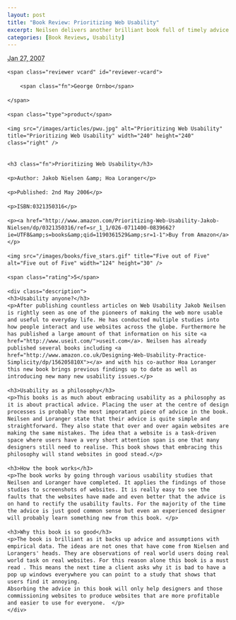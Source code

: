 ```yaml
--- 
layout: post
title: "Book Review: Prioritizing Web Usability"
excerpt: Neilsen delivers another brilliant book full of timely advice to help avoid common usability mistakes. A must read.
categories: [Book Reviews, Usability]
---
```

<abbr class="dtreviewed" title="20070127T1100">Jan 27, 2007</abbr>
	
	<span class="reviewer vcard" id="reviewer-vcard">
	
		<span class="fn">George Ornbo</span>
	
	</span>
	
	<span class="type">product</span>
	
	<img src="/images/articles/pwu.jpg" alt="Prioritizing Web Usability" title="Prioritizing Web Usability" width="240" height="240" class="right" />

	
	<h3 class="fn">Prioritizing Web Usability</h3>
	
	<p>Author: Jakob Nielsen &amp; Hoa Loranger</p>
	
	<p>Published: 2nd May 2006</p>
	
	<p>ISBN:0321350316</p>
	
	<p><a href="http://www.amazon.com/Prioritizing-Web-Usability-Jakob-Nielsen/dp/0321350316/ref=sr_1_1/026-0711400-0839662?ie=UTF8&amp;s=books&amp;qid=1190361529&amp;sr=1-1">Buy from Amazon</a></p>
	
	<img src="/images/books/five_stars.gif" title="Five out of Five" alt="Five out of Five" width="124" height="30" />
	
	<span class="rating">5</span>
	
	<div class="description">
	<h3>Usability anyone?</h3>
	<p>After publishing countless articles on Web Usability Jakob Neilsen is rightly seen as one of the pioneers of making the web more usable and useful to everyday life. He has conducted multiple studies into how people interact and use websites across the globe. Furthermore he has published a large amount of that information on his site <a href="http://www.useit.com/">useit.com</a>. Neilsen has already published several books including <a href="http://www.amazon.co.uk/Designing-Web-Usability-Practice-Simplicity/dp/156205810X"></a> and with his co-author Hoa Loranger this new book brings previous findings up to date as well as introducing new many new usability issues.</p>   

	<h3>Usability as a philosophy</h3>
	<p>This books is as much about embracing usability as a philosophy as it is about practical advice. Placing the user at the centre of design processes is probably the most imporatant piece of advice in the book. Neilsen and Loranger state that their advice is quite simple and straightforward. They also state that over and over again websites are making the same mistakes. The idea that a website is a task-driven space where users have a very short attention span is one that many designers still need to realise. This book shows that embracing this philosophy will stand websites in good stead.</p>

	<h3>How the book works</h3>
	<p>The book works by going through various usability studies that Neilsen and Loranger have completed. It applies the findings of those studies to screenshots of websites. It is really easy to see the faults that the websites have made and even better that the advice is on hand to rectify the usability faults. For the majority of the time the advice is just good common sense but even an experienced designer will probably learn something new from this book. </p>

	<h3>Why this book is so good</h3>
	<p>The book is brilliant as it backs up advice and assumptions with empirical data. The ideas are not ones that have come from Nielsen and Lorangers' heads. They are observations of real world users doing real world task on real websites. For this reason alone this book is a must read . This means the next time a client asks why it is bad to have a pop up windows everywhere you can point to a study that shows that users find it annoying. 
	Absorbing the advice in this book will only help designers and those commissioning websites to produce websites that are more profitable and easier to use for everyone.  </p>
	</div>
</div>
